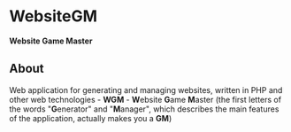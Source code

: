 # WebsiteGM
**Website Game Master**
## About
Web application for generating and managing websites, written in PHP and other web technologies - **WGM** - **W**ebsite **G**ame **M**aster (the first letters of the words "**G**enerator" and "**M**anager", which describes the main features of the application, actually makes you a **GM**)


